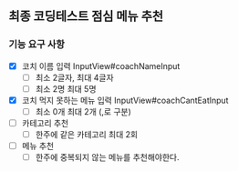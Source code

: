 ## 최종 코딩테스트 점심 메뉴 추천

### 기능 요구 사항

- [X] 코치 이름 입력 InputView#coachNameInput
  - [ ] 최소 2글자, 최대 4글자
  - [ ] 최소 2명 최대 5명
- [X] 코치 먹지 못하는 메뉴 입력 InputView#coachCantEatInput
  - [ ] 최소 0개 최대 2개 (,로 구분)
- [ ] 카테고리 추천
  - [ ] 한주에 같은 카테고리 최대 2회
- [ ] 메뉴 추천
  - [ ] 한주에 중복되지 않는 메뉴를 추천해야한다.